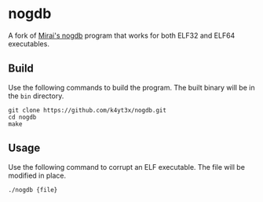# nogdb

A fork of [Mirai's nogdb](https://github.com/jgamblin/Mirai-Source-Code/blob/master/mirai/tools/nogdb.c) program that works for both ELF32 and ELF64 executables.

## Build

Use the following commands to build the program. The built binary will be in the `bin` directory.

```shell
git clone https://github.com/k4yt3x/nogdb.git
cd nogdb
make
```

## Usage

Use the following command to corrupt an ELF executable. The file will be modified in place.

```shell
./nogdb {file}
```
